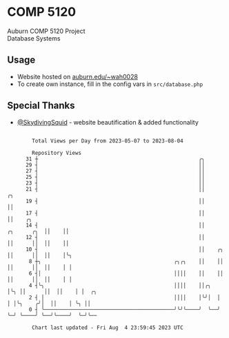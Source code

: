 # COMP 5120
Auburn COMP 5120 Project  
Database Systems

## Usage
- Website hosted on [auburn.edu/~wah0028](https://webhome.auburn.edu/~wah0028/)
- To create own instance, fill in the config vars in `src/database.php`

## Special Thanks
- [@SkydivingSquid](https://github.com/SkydivingSquid) - website beautification & added functionality

```

        Total Views per Day from 2023-05-07 to 2023-08-04

        Repository Views
      31 ┼                                                    ╭╮
      29 ┤                                                    ││
      27 ┤                                                    ││
      25 ┤                                                    ││
      23 ┤                                                    ││
      21 ┤                                                    ││                    ╭╮
      19 ┤                                                    ││                    ││
      17 ┤                                                    ││                    ││    ╭╮
      14 ┤                                                    ││        ╭╮      ╭╮  ││    ││
      12 ┤                                                    ││        ││      ││  ││    ││
      10 ┤                                                    ││    ╭╮  ││      ││  ││    │╰╮
       8 ┼╮                                           ╭╮╭╮    ││    ││  ││      ││  ││    │ │
       6 ┤│                                           ││││    ││    ││  ││      ││  ││    │ │
       4 ┤╰╮                                          ││││    ││╭╮  │╰╮ ││      ││  ││    │ │  ╭╮
       2 ┤ │                                          ││││    │╰╯│  │ │ │╰╮    ╭╯│  ││    │ ╰╮ ││
       0 ┤ ╰──────────────────────────────────────────╯╰╯╰────╯  ╰──╯ ╰─╯ ╰────╯ ╰──╯╰────╯  ╰─╯╰──

        Chart last updated - Fri Aug  4 23:59:45 2023 UTC
        
```

